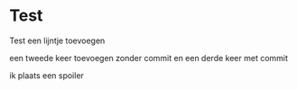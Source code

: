 # Test
Test 
een lijntje toevoegen

een tweede keer toevoegen zonder commit
en een derde keer met commit

ik plaats een spoiler
